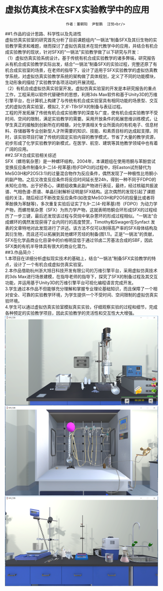 # 虚拟仿真技术在SFX实验教学中的应用<br/>
                                作者：董朝阳  尹智鹏  汪悦<br/>
##1.作品的设计思路、科学性以及先进性<br/>
虚拟仿真实验室的研究首先分析了目前课题组内“一锅法”制备SFX及其衍生物的实验教学需求和难题，继而探讨了虚拟仿真技术在现代教学中的应用，并结合有机合成实验教学的现状，针对SFX的“一锅法”实验教学做了以下研究与开发：<br/>
（1）虚拟仿真实验系统设计。基于传统有机合成实验教学的诸多弊端，研究报告从有机合成实验教学实际出发，结合“一锅法”制备SFX的实验过程，完整还原了有机合成实验室的场景，在老师的指导下，设计了适用于SFX实验教学的虚拟仿真教学系统，对虚拟仿真实验教学系统的架构做了具体规划，定义了不同的功能模块，生动形象的描绘了实验教学各项活动的开展流程。<br/>
（2）有机合成虚拟仿真实验室开发。虚拟仿真实验室的开发是本研究报告的重点工作，工程采用以软件代替硬件的思想，利用3ds Max软件和基于Unity3D的万维引擎平台，在计算机上构建了与传统有机合成实验室具有相同功能的场景型、交互式的虚拟仿真实验室，模拟2, 3′,6′-TBrSFX的制备与表征过程。<br/>
   工程的开发拓展了传统有机合成实验教学的深度与广度，使有机合成实验教学不受时间、空间的限制，满足实验教学的需要。采用开放条件的拓展思维训练模式，让学生真正的接触到创新所在的精髓，对化学类相关专业所面向的有机电子、信息材料、存储器等专业创新型人才所需要的知识、技能、和素质目标的达成起支撑。同时，该实验项目打破了传统的固定实验内容的教学模式，节省了大量的教学资源，初步形成了化学实验教学的新模式，在医学、航空、建筑等其他教学领域中也有着广阔的应用。<br/>
##2.SFX合成实验相关综述<br/>
   SFX（螺芴氧杂蒽）是一种螺环结构，2004年，本课题组在使用芴酮与苯酚尝试变换反应条件制备9,9-二(4-羟苯基)芴(FDPO)的过程中，将Easton试剂替代为MeSO3H和P2O5(3:1)的过量混合物作为反应条件，偶然发现了一种极性比芴酮小的副产物。之后又改变反应条件将反应时间延长至24h，得到一种不同于FDPO的未知化合物。出于好奇心，课题组收集此副产物进行表征，最终，经过核磁共振波谱、气相色谱-质谱、单晶衍射解析证明是SFX结构。这次偶然的发现引起了课题组的关注，随后经过不断改变反应条件(如改变MeSO3H和P2O5的投量比或者将苯酚换为苯醚等)，多次重复实验后证实了9,9-二(4-羟苯基)芴（FDPO）为动力学产物，而螺芴氧杂蒽（SFX）为热力学产物，这就表明芴酮合环形成SFX的过程经历了一步三键，最后还发现该过程与荧烷中氧杂蒽环的形成过程相似。“一锅法”合成螺环的偶然发现获得了业内同行的高度赞赏，Timothy和Swager在Synfact 发表的文章特地对此发现进行了评述。该方法不仅可以制得高产率的SFX母体结构及其衍生物，而且还可以拓展到其他螺环芳烃的制备(图1.1)。正是“一锅法”的贡献，SFX在化学品商业化目录中的价格明显低于通过邻卤二芳基法合成的SBF，因此SFX类的有机半导体具有很大的商业化潜力。<br/>
##3.作品简介：<br/>
   1.本项目在详细分析虚拟现实技术的基础上，结合“一锅法”制备SFX实验教学的特点，设计了一个有机合成虚拟仿真实验室。<br/>
   2.本作品借助杭州浙大旭日科技开发有限公司的万维引擎平台，采用虚拟仿真技术的3ds Max进行场景建模，在指导老师的指导下，探究了SFX的制备过程及其交互功能，并运用基于Unity3D的万维引擎平台可视化编程语言完成开发。<br/>
   3.学生通过本作品不但能够充分理解和掌握专业理论基础知识，而且保障了一个相对安全、可靠的实验教学环境，为学生提供一个不受时间、空间限制的虚拟仿真实验环境。<br/>
   4.学生可以通过虚拟仿真实验室模拟真实实验，仔细观察实验的过程和细节，完成各种预定的实验教学项目，因此实验教学的灵活性和交互性大大增强。<br/>
 ![](https://raw.githubusercontent.com/dcy1995/dcy/master/2.png)<br/>
 ![](https://raw.githubusercontent.com/dcy1995/dcy/master/1.png)<br/>
 ![](https://raw.githubusercontent.com/dcy1995/dcy/master/3.jpg)<br/>
